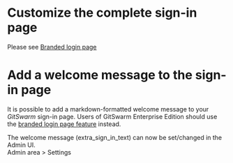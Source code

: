 # Customize the complete sign-in page

Please see [Branded login page](branded_login_page.md)

# Add a welcome message to the sign-in page

It is possible to add a markdown-formatted welcome message to your
$GitSwarm$ sign-in page. Users of GitSwarm Enterprise Edition should use
the [branded login page feature](branded_login_page.md) instead.

The welcome message (extra_sign_in_text) can now be set/changed in the Admin UI.  
Admin area > Settings

